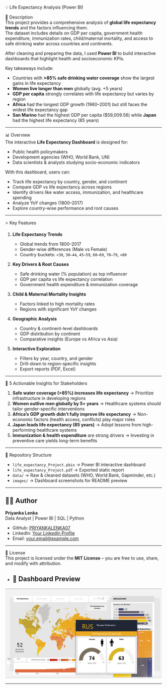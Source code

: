 💡 Life Expectancy Analysis (Power BI)

📌 Description  
This project provides a comprehensive analysis of **global life expectancy trends** and the factors influencing them.  
The dataset includes details on GDP per capita, government health expenditure, immunization rates, child/maternal mortality, and access to safe drinking water across countries and continents.

After cleaning and preparing the data, I used **Power BI** to build interactive dashboards that highlight health and socioeconomic KPIs.  

Key takeaways include:  
- Countries with **>85% safe drinking water coverage** show the largest gains in life expectancy  
- **Women live longer than men** globally (avg. +5 years)  
- **GDP per capita** strongly correlates with life expectancy but varies by region  
- **Africa** had the longest GDP growth (1960–2001) but still faces the widest life expectancy gap  
- **San Marino** had the highest GDP per capita ($59,009.56) while **Japan** had the highest life expectancy (85 years)  

---

📊 Overview  
The interactive **Life Expectancy Dashboard** is designed for:  
- Public health policymakers  
- Development agencies (WHO, World Bank, UN)  
- Data scientists & analysts studying socio-economic indicators  

With this dashboard, users can:  
- Track life expectancy by country, gender, and continent  
- Compare GDP vs life expectancy across regions  
- Identify drivers like water access, immunization, and healthcare spending  
- Analyze YoY changes (1800–2017)  
- Explore country-wise performance and root causes  

---

⭐ Key Features  

1. **Life Expectancy Trends**  
   - Global trends from 1800–2017  
   - Gender-wise differences (Male vs Female)  
   - Country buckets: `<30`, `30–44`, `45–59`, `60–69`, `70–79`, `>80`  

2. **Key Drivers & Root Causes**  
   - Safe drinking water (% population) as top influencer  
   - GDP per capita vs life expectancy correlation  
   - Government health expenditure & immunization coverage  

3. **Child & Maternal Mortality Insights**  
   - Factors linked to high mortality rates  
   - Regions with significant YoY changes  

4. **Geographic Analysis**  
   - Country & continent-level dashboards  
   - GDP distribution by continent  
   - Comparative insights (Europe vs Africa vs Asia)  

5. **Interactive Exploration**  
   - Filters by year, country, and gender  
   - Drill-down to region-specific insights  
   - Export reports (PDF, Excel)  

---

📌 5 Actionable Insights for Stakeholders  

1. **Safe water coverage (>85%) increases life expectancy** → Prioritize infrastructure in developing regions  
2. **Women outlive men globally by 5+ years** → Healthcare systems should tailor gender-specific interventions  
3. **Africa’s GDP growth didn’t fully improve life expectancy** → Non-economic factors (health access, conflicts) play major roles  
4. **Japan leads life expectancy (85 years)** → Adopt lessons from high-performing healthcare systems  
5. **Immunization & health expenditure** are strong drivers → Investing in preventive care yields long-term benefits  

---

📂 Repository Structure  

- `life_expectancy_Project.pbix` → Power BI interactive dashboard  
- `life_expectancy_Project.pdf` → Exported static report  
- `data/` → Raw & cleaned datasets (WHO, World Bank, Gapminder, etc.)  
- `images/` → Dashboard screenshots for README preview

---

## 👩‍💻 Author  

**Priyanka Lenka**  
Data Analyst | Power BI | SQL | Python  

- GitHub: [PRIYANKALENKA07](https://github.com/PRIYANKALENKA07)  
- LinkedIn: [Your LinkedIn Profile](https://linkedin.com/in/yourprofile)  
- Email: your.email@example.com



---

📜 License  
This project is licensed under the **MIT License** – you are free to use, share, and modify with attribution.  

- ## 📸 Dashboard Preview
![Dashboard Demo](https://github.com/PRIYANKALENKA07/Life-Expectancy/blob/main/Image.png?raw=true)

---
